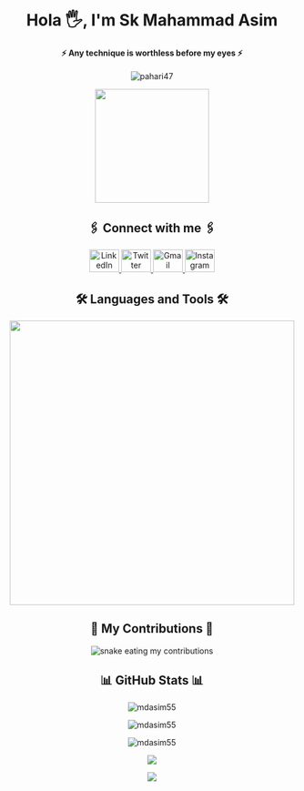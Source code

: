 <!-- About -->
<h1 align="center">Hola 🖐️, I'm Sk Mahammad Asim</h1>
<!-- <h3 align="center">A passionate Full-Stack Developer from India</h3> -->
<h4 align="center">⚡ Any technique is worthless before my eyes ⚡</h4>
<p align="center">
  <img src="https://komarev.com/ghpvc/?username=pahari47&label=Profile%20views&color=0e75b6&style=flat" alt="pahari47" />
</p>
<!-- <h4 align="center">🦄 Ask me about Web Development, Self Development, Blockchain, Upcoming Technologies</h4> -->

<!-- Gif -->
<div align="center">
  <img height="200" src="https://media.giphy.com/media/CchzkJJ6UrQmQ/giphy.gif" />
</div>


<h2 align="center">🖇️ Connect with me 🖇️</h2>
<div align="center">
  <a href="https://www.linkedin.com/in/mahammad-asim-971863253/" target="_blank">
    <img src="https://raw.githubusercontent.com/maurodesouza/profile-readme-generator/master/src/assets/icons/social/linkedin/default.svg" width="52" height="40" alt="LinkedIn" />
  </a>
  <a href="https://" target="_blank">
    <img src="https://raw.githubusercontent.com/maurodesouza/profile-readme-generator/master/src/assets/icons/social/twitter/default.svg" width="52" height="40" alt="Twitter" />
  </a>
  <a href="mailto:skmadasim0782@gmail.com" target="_blank">
    <img src="https://raw.githubusercontent.com/maurodesouza/profile-readme-generator/master/src/assets/icons/social/gmail/default.svg" width="52" height="40" alt="Gmail" />
  </a>
  <a href="https://www.instagram.com/iam_asim.55/" target="_blank">
    <img src="https://raw.githubusercontent.com/maurodesouza/profile-readme-generator/master/src/assets/icons/social/instagram/default.svg" width="52" height="40" alt="Instagram" />
  </a>
</div>


 <h2 align="center">🛠️ Languages and Tools 🛠️</h2>
<p align="center">
  <img width="500px" src="https://skillicons.dev/icons?i=js,react,redux,tailwind,nodejs,express,mongo,html,css,git,idea,notion,postgres,redis,rust,vercel,vite,vscode,postman,webstorm,java,c,appwrite,discord,firebase,materialui,nextjs,npm,sass,ts&perline=10" />
</p>

<!-- Snake Contributions -->
<div align="center">
  <h2>🐍 My Contributions 🐍</h2>
  <img alt="snake eating my contributions" src="https://raw.githubusercontent.com/pahari47/pahari47/output/github-contribution-grid-snake.svg" />
</div>

<!-- GitHub Stats -->
<h2 align="center">📊 GitHub Stats 📊</h2>
<p align="center">
  <img src="https://github-readme-stats.vercel.app/api/top-langs?username=mdasim55&show_icons=true&locale=en&layout=compact&theme=nightowl" alt="mdasim55" />
</p>
<p align="center">
  <img src="https://github-readme-stats.vercel.app/api?username=mdasim55&show_icons=true&locale=en&theme=nightowl" alt="mdasim55" />
</p>
<p align="center">
  <img src="https://github-readme-streak-stats.herokuapp.com/?user=mdasim55&theme=nightowl" alt="mdasim55" />
</p>
<p align="center">
  <img src="https://github-contributor-stats.vercel.app/api?username=mdasim55&limit=5&theme=dark&combine_all_yearly_contributions=true" />
</p>

<!-- Footer -->
<p align="center">
  <img src="https://capsule-render.vercel.app/api?type=waving&color=gradient&height=100&section=footer"/>
</p>
